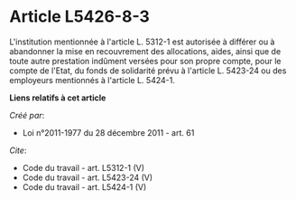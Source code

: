 # Article L5426-8-3

L'institution mentionnée à l'article L. 5312-1 est autorisée à différer ou à abandonner la mise en recouvrement des
allocations, aides, ainsi que de toute autre prestation indûment versées pour son propre compte, pour le compte de l'Etat, du
fonds de solidarité prévu à l'article L. 5423-24 ou des employeurs mentionnés à l'article L. 5424-1.

**Liens relatifs à cet article**

_Créé par_:

  - Loi n°2011-1977 du 28 décembre 2011 - art. 61

_Cite_:

  - Code du travail - art. L5312-1 (V)
  - Code du travail - art. L5423-24 (V)
  - Code du travail - art. L5424-1 (V)
